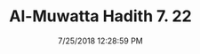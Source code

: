 ---
title        : "Al-Muwatta Hadith 7. 22"
date         : 7/25/2018 12:28:59 PM
draft        : false
type         : "hadith"
layout       : "hadith"
BookCode     : "AMH"
VolumeNumber : "7"
HadithNumber : "22"
categories  :  ["Prayer, Tahajjud - The Command to Pray the Witr"]
---
